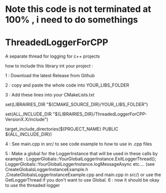 # Note this code is not terminated at 100% , i need to do somethings

# ThreadedLoggerForCPP
A separate thread for logging for c++ projects


how to include this library int your project :

1 : Download the latest Release from Github

2 : copy and paste the whole code into YOUR_LIBS_FOLDER 

3 : Add these lines into your CMakeLists.txt

set(LIBRAIRIES_DIR "${CMAKE_SOURCE_DIR}/YOUR_LIBS_FOLDER")

set(ALL_INCLUDE_DIR "${LIBRAIRIES_DIR}/ThreadedLoggerForCPP-VersionX.X/include")

target_include_directories(${PROJECT_NAME} PUBLIC ${ALL_INCLUDE_DIR})


4 : See main.cpp in src/ to see code example to how to use in .cpp files

5 : Make a global for the LoggerInstance that will be used in these calls by example : LoggerGlobals::YourGlobalLoggerInstance.ExitLoggerThread(); LoggerGlobals::YourGlobalLoggerInstance.logMessageAsync etc....
(see CreateGlobalsLoggerInstanceExample.h ,CreateGlobalsLoggerInstanceExample.cpp and main.cpp in src/)
or use the GetLoggerThread if you don't want to use Global.
6 : now it should be okay to use the threaded logger
